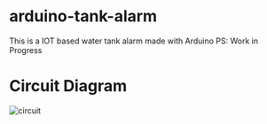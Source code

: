 # arduino-tank-alarm
This is a IOT based water tank alarm made with Arduino PS: Work in Progress

# Circuit Diagram
![circuit](https://user-images.githubusercontent.com/37980605/130470314-d02208b1-04d7-464d-bb01-f648839ec924.png)
